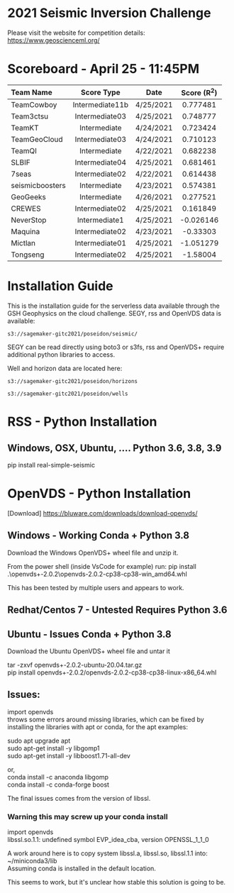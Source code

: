# 2021 Seismic Inversion Challenge

Please visit the website for competition details: https://www.geoscienceml.org/

# Scoreboard - April 25 - 11:45PM

| **Team Name**        | **Score Type**        | **Date**                 | **Score (R<sup>2</sup>)** |
|:---------------------|:---------------------:|:------------------------:|:-------------------------:|
| TeamCowboy | Intermediate11b | 4/25/2021 | 0.777481 |
| Team3ctsu | Intermediate03 | 4/25/2021 | 0.748777 |
| TeamKT | Intermediate | 4/24/2021 | 0.723424 |
| TeamGeoCloud | Intermediate03 | 4/24/2021 | 0.710123 |
| TeamQI | Intermediate | 4/22/2021 | 0.682238 |
| SLBIF | Intermediate04 | 4/25/2021 | 0.681461 |
| 7seas | Intermediate02 | 4/22/2021 | 0.614438 |
| seismicboosters | Intermediate | 4/23/2021 | 0.574381 |
| GeoGeeks | Intermediate | 4/26/2021 | 0.277521 |
| CREWES | Intermediate02 | 4/25/2021 | 0.161849 |
| NeverStop | Intermediate1 | 4/25/2021 | -0.026146 |
| Maquina | Intermediate02 | 4/23/2021 | -0.33303 |
| Mictlan | Intermediate01 | 4/25/2021 | -1.051279 |
| Tongseng | Intermediate02 | 4/25/2021 | -1.58004 |

# Installation Guide

This is the installation guide for the serverless data available through 
the GSH Geophysics on the cloud challenge. SEGY, rss and OpenVDS data is available:

`s3://sagemaker-gitc2021/poseidon/seismic/`

SEGY can be read directly using boto3 or s3fs, rss and OpenVDS+ require additional 
python libraries to access.

Well and horizon data are located here:

`s3://sagemaker-gitc2021/poseidon/horizons`

`s3://sagemaker-gitc2021/poseidon/wells`

# RSS - Python Installation

## Windows, OSX, Ubuntu, ....  Python 3.6, 3.8, 3.9

pip install real-simple-seismic

# OpenVDS - Python Installation

[Download] https://bluware.com/downloads/download-openvds/

## Windows - Working Conda + Python 3.8

Download the Windows OpenVDS+ wheel file and unzip it. 

From the power shell (inside VsCode for example) run:
pip install .\openvds+-2.0.2\openvds-2.0.2-cp38-cp38-win_amd64.whl

This has been tested by multiple users and appears to work.

## Redhat/Centos 7 -  Untested Requires Python 3.6

## Ubuntu - Issues Conda + Python 3.8

Download the Ubuntu OpenVDS+ wheel file and untar it

tar -zxvf openvds+-2.0.2-ubuntu-20.04.tar.gz\
pip install openvds+-2.0.2/openvds-2.0.2-cp38-cp38-linux-x86_64.whl

## Issues:
import openvds\
throws some errors around missing libraries, which can be fixed by installing 
the libraries with apt or conda, for the apt examples:

sudo apt upgrade apt\
sudo apt-get install -y libgomp1\
sudo apt-get install -y libboost1.71-all-dev

or,\
conda install -c anaconda libgomp\
conda install -c conda-forge boost

The final issues comes from the version of libssl.

### Warning this may screw up your conda install

import openvds\
libssl.so.1.1: undefined symbol EVP_idea_cba, version OPENSSL_1_1_0

A work around here is to copy system libssl.a, libssl.so, libssl.1.1 into:\
~/miniconda3/lib\
Assuming conda is installed in the default location.

This seems to work, but it's unclear how stable this solution is going to be.



